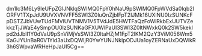 dm1lc3M6Ly9leUFpZGlJNklqSWlMQ0FpY0hNaU9pSWlMQ0FpWVdSa0lqb2lORFV1TXpJdU9UVXVNVFF5SWl3Z0luQnZjblFpT2lJMk16UXlNU0lzSUNKcFpDSTZJbVUwTUdFMVlUVTNMV1V5TVdJdE5HWTFaQzFoWlRkbExUUTVZekkzTjJWaE4ySmpOU0lzSUNKaGFXUWlPaUl3SWl3Z0ltNWxkQ0k2SW5keklpd2dJblI1Y0dVaU9pSnViMjVsSWl3Z0ltaHZjM1FpT2lKM2QzY3ViM056Wm5KaGJYUnBaR0V1Yld3aUxDQWljR0YwYUNJNklpODJUa1oyZERNaUxDQWlkR3h6SWpvaWRHeHpJaUI5Cg==
